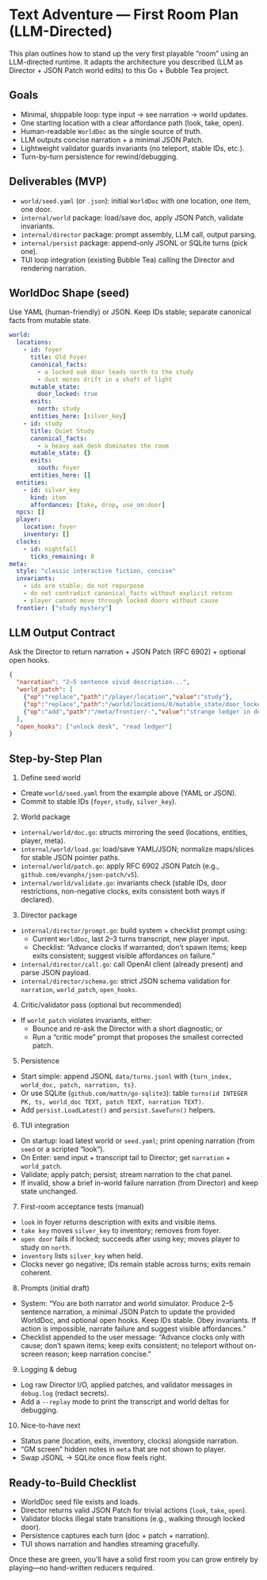 # Text Adventure — First Room Plan (LLM-Directed)

This plan outlines how to stand up the very first playable “room” using an LLM-directed runtime. It adapts the architecture you described (LLM as Director + JSON Patch world edits) to this Go + Bubble Tea project.

## Goals
- Minimal, shippable loop: type input → see narration → world updates.
- One starting location with a clear affordance path (look, take, open).
- Human-readable `WorldDoc` as the single source of truth.
- LLM outputs concise narration + a minimal JSON Patch.
- Lightweight validator guards invariants (no teleport, stable IDs, etc.).
- Turn-by-turn persistence for rewind/debugging.

## Deliverables (MVP)
- `world/seed.yaml` (or `.json`): initial `WorldDoc` with one location, one item, one door.
- `internal/world` package: load/save doc, apply JSON Patch, validate invariants.
- `internal/director` package: prompt assembly, LLM call, output parsing.
- `internal/persist` package: append-only JSONL or SQLite turns (pick one).
- TUI loop integration (existing Bubble Tea) calling the Director and rendering narration.

## WorldDoc Shape (seed)
Use YAML (human-friendly) or JSON. Keep IDs stable; separate canonical facts from mutable state.

```yaml
world:
  locations:
    - id: foyer
      title: Old Foyer
      canonical_facts:
        - a locked oak door leads north to the study
        - dust motes drift in a shaft of light
      mutable_state:
        door_locked: true
      exits:
        north: study
      entities_here: [silver_key]
    - id: study
      title: Quiet Study
      canonical_facts:
        - a heavy oak desk dominates the room
      mutable_state: {}
      exits:
        south: foyer
      entities_here: []
  entities:
    - id: silver_key
      kind: item
      affordances: [take, drop, use_on:door]
  npcs: []
  player:
    location: foyer
    inventory: []
  clocks:
    - id: nightfall
      ticks_remaining: 8
meta:
  style: "classic interactive fiction, concise"
  invariants:
    - ids are stable; do not repurpose
    - do not contradict canonical_facts without explicit retcon
    - player cannot move through locked doors without cause
  frontier: ["study mystery"]
```

## LLM Output Contract
Ask the Director to return narration + JSON Patch (RFC 6902) + optional open hooks.

```json
{
  "narration": "2–5 sentence vivid description...",
  "world_patch": [
    {"op":"replace","path":"/player/location","value":"study"},
    {"op":"replace","path":"/world/locations/0/mutable_state/door_locked","value":false},
    {"op":"add","path":"/meta/frontier/-","value":"strange ledger in desk"}
  ],
  "open_hooks": ["unlock desk", "read ledger"]
}
```

## Step-by-Step Plan
1) Define seed world
- Create `world/seed.yaml` from the example above (YAML or JSON).
- Commit to stable IDs (`foyer`, `study`, `silver_key`).

2) World package
- `internal/world/doc.go`: structs mirroring the seed (locations, entities, player, meta).
- `internal/world/load.go`: load/save YAML/JSON; normalize maps/slices for stable JSON pointer paths.
- `internal/world/patch.go`: apply RFC 6902 JSON Patch (e.g., `github.com/evanphx/json-patch/v5`).
- `internal/world/validate.go`: invariants check (stable IDs, door restrictions, non-negative clocks, exits consistent both ways if declared).

3) Director package
- `internal/director/prompt.go`: build system + checklist prompt using:
  - Current `WorldDoc`, last 2–3 turns transcript, new player input.
  - Checklist: “Advance clocks if warranted; don’t spawn items; keep exits consistent; suggest visible affordances on failure.”
- `internal/director/call.go`: call OpenAI client (already present) and parse JSON payload.
- `internal/director/schema.go`: strict JSON schema validation for `narration`, `world_patch`, `open_hooks`.

4) Critic/validator pass (optional but recommended)
- If `world_patch` violates invariants, either:
  - Bounce and re-ask the Director with a short diagnostic; or
  - Run a “critic mode” prompt that proposes the smallest corrected patch.

5) Persistence
- Start simple: append JSONL `data/turns.jsonl` with `{turn_index, world_doc, patch, narration, ts}`.
- Or use SQLite (`github.com/mattn/go-sqlite3`): table `turns(id INTEGER PK, ts, world_doc TEXT, patch TEXT, narration TEXT)`.
- Add `persist.LoadLatest()` and `persist.SaveTurn()` helpers.

6) TUI integration
- On startup: load latest world or `seed.yaml`; print opening narration (from `seed` or a scripted “look”).
- On Enter: send input + transcript tail to Director; get `narration` + `world_patch`.
- Validate; apply patch; persist; stream narration to the chat panel.
- If invalid, show a brief in-world failure narration (from Director) and keep state unchanged.

7) First-room acceptance tests (manual)
- `look` in foyer returns description with exits and visible items.
- `take key` moves `silver_key` to inventory; removes from foyer.
- `open door` fails if locked; succeeds after using key; moves player to study on `north`.
- `inventory` lists `silver_key` when held.
- Clocks never go negative; IDs remain stable across turns; exits remain coherent.

8) Prompts (initial draft)
- System: “You are both narrator and world simulator. Produce 2–5 sentence narration, a minimal JSON Patch to update the provided WorldDoc, and optional open hooks. Keep IDs stable. Obey invariants. If action is impossible, narrate failure and suggest visible affordances.”
- Checklist appended to the user message: “Advance clocks only with cause; don’t spawn items; keep exits consistent; no teleport without on-screen reason; keep narration concise.”

9) Logging & debug
- Log raw Director I/O, applied patches, and validator messages in `debug.log` (redact secrets).
- Add a `--replay` mode to print the transcript and world deltas for debugging.

10) Nice-to-have next
- Status pane (location, exits, inventory, clocks) alongside narration.
- “GM screen” hidden notes in `meta` that are not shown to player.
- Swap JSONL → SQLite once flow feels right.

## Ready-to-Build Checklist
- WorldDoc seed file exists and loads.
- Director returns valid JSON Patch for trivial actions (`look`, `take`, `open`).
- Validator blocks illegal state transitions (e.g., walking through locked door).
- Persistence captures each turn (doc + patch + narration).
- TUI shows narration and handles streaming gracefully.

Once these are green, you’ll have a solid first room you can grow entirely by playing—no hand-written reducers required.

